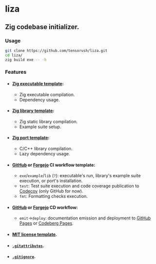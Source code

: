 # liza

## Zig codebase initializer.

### Usage

```sh
git clone https://github.com/tensorush/liza.git
cd liza/
zig build exe -- -h
```

### Features

- #### [Zig executable template](src/templates/exe/):
    - Zig executable compilation.
    - Dependency usage.

- #### [Zig library template](src/templates/lib/):
    - Zig static library compilation.
    - Example suite setup.

- #### [Zig port template](src/templates/prt/):
    - C/C++ library compilation.
    - Lazy dependency usage.

- #### [GitHub](src/templates/.github/workflows/ci.yaml) or [Forgejo](src/templates/.forgejo/workflows/ci.yaml) CI workflow template:
    - `exe`/`example`/`lib` (`?`): executable's run, library's example suite execution, or port's installation.
    - `test`: Test suite execution and code coverage publication to [Codecov](https://docs.codecov.com/docs/github-2-getting-a-codecov-account-and-uploading-coverage#install-the-github-app-integration) (only GitHub for now).
    - `fmt`: Formatting checks execution.

- #### [GitHub](src/templates/.github/workflows/cd.yaml) or [Forgejo](src/templates/.forgejo/workflows/cd.yaml) CD workflow:
    - `emit`->`deploy`: documentation emission and deployment to [GitHub Pages](https://docs.github.com/en/pages/getting-started-with-github-pages/configuring-a-publishing-source-for-your-github-pages-site#publishing-with-a-custom-github-actions-workflow) or [Codeberg Pages](https://codeberg.page).

- #### [MIT license template](src/templates/LICENSE).

- #### [`.gitattributes`](src/templates/.gitattributes).

- #### [`.gitignore`](src/templates/.gitignore).
